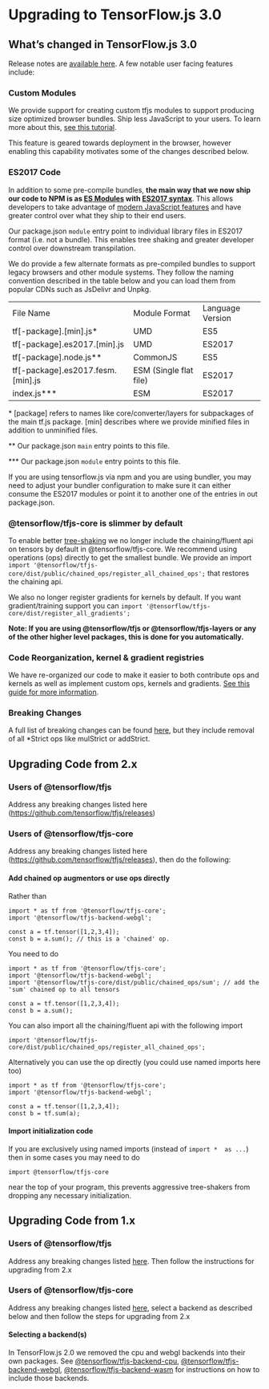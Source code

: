 # Upgrading to TensorFlow.js 3.0


## What’s changed in TensorFlow.js 3.0

Release notes are [available here](https://github.com/tensorflow/tfjs/releases). A few notable user facing features include:

### Custom Modules

We provide support for creating custom tfjs modules to support producing size optimized browser bundles. Ship less JavaScript to your users. To learn more about this, [see this tutorial](https://docs.google.com/document/d/1-GFTKXyZQ8_L7j7XRSdWdOMClR5gVlPJfu9j1NxBxGk/edit?resourcekey=0-p69-LC9O5TUGojrMSPuLvA#heading=h.270r6grxlecj).

This feature is geared towards deployment in the browser, however enabling this capability motivates some of the changes described below.


### ES2017 Code

In addition to some pre-compile bundles, **the main way that we now ship our code to NPM is as [ES Modules](https://developer.mozilla.org/en-US/docs/Web/JavaScript/Guide/Modules) with [ES2017 syntax](https://2ality.com/2016/02/ecmascript-2017.html)**. This allows developers to take advantage of [modern JavaScript features](https://web.dev/publish-modern-javascript/) and have greater control over what they ship to their end users.

Our package.json `module` entry point to individual library files in ES2017 format (i.e. not a bundle). This enables tree shaking and greater developer control over downstream transpilation.

We do provide a few alternate formats as pre-compiled bundles to support legacy browsers and other module systems. They follow the naming convention described in the table below and you can load them from popular CDNs such as JsDelivr and Unpkg.


<table>
  <tr>
   <td>File Name
   </td>
   <td>Module Format
   </td>
   <td>Language Version
   </td>
  </tr>
  <tr>
   <td>tf[-package].[min].js*
   </td>
   <td>UMD
   </td>
   <td>ES5
   </td>
  </tr>
  <tr>
   <td>tf[-package].es2017.[min].js
   </td>
   <td>UMD
   </td>
   <td>ES2017
   </td>
  </tr>
  <tr>
   <td>tf[-package].node.js**
   </td>
   <td>CommonJS
   </td>
   <td>ES5
   </td>
  </tr>
  <tr>
   <td>tf[-package].es2017.fesm.[min].js
   </td>
   <td>ESM (Single flat file)
   </td>
   <td>ES2017
   </td>
  </tr>
  <tr>
   <td>index.js***
   </td>
   <td>ESM
   </td>
   <td>ES2017
   </td>
  </tr>
</table>


\* [package] refers to names like core/converter/layers for subpackages of the main tf.js package. [min] describes where we provide minified files in addition to unminified files.

\*\* Our package.json `main` entry points to this file.

\*\*\* Our package.json `module` entry points to this file.

If you are using tensorflow.js via npm and you are using bundler, you may need to adjust your bundler configuration to make sure it can either consume the ES2017 modules or point it to another one of the entries in out package.json.


### @tensorflow/tfjs-core is slimmer by default

To enable better [tree-shaking](https://developers.google.com/web/fundamentals/performance/optimizing-javascript/tree-shaking) we no longer include the chaining/fluent api on tensors by default in @tensorflow/tfjs-core. We recommend using operations (ops) directly to get the smallest bundle. We provide an import `import '@tensorflow/tfjs-core/dist/public/chained_ops/register_all_chained_ops';` that restores the chaining api.

We also no longer register gradients for kernels by default. If you want gradient/training support you can `import '@tensorflow/tfjs-core/dist/register_all_gradients';`

**Note: If you are using @tensorflow/tfjs or @tensorflow/tfjs-layers or any of the other higher level packages, this is done for you automatically.**


### Code Reorganization, kernel & gradient registries

We have re-organized our code to make it easier to both contribute ops and kernels as well as implement custom ops, kernels and gradients. [See this guide for more information](https://docs.google.com/document/d/1cFIjNa5YArApTY5BwLyuBu5-aHRGgS0cGu6_brQWieI/edit?resourcekey=0-oYyeDC7HlutHeHVVTN9vqA).


### Breaking Changes

A full list of breaking changes can be found [here](https://github.com/tensorflow/tfjs/releases), but they include removal of all \*Strict ops like mulStrict or addStrict.


## Upgrading Code from 2.x


### Users of @tensorflow/tfjs

Address any breaking changes listed here (https://github.com/tensorflow/tfjs/releases)


### Users of @tensorflow/tfjs-core

Address any breaking changes listed here (https://github.com/tensorflow/tfjs/releases), then do the following:


#### Add chained op augmentors or use ops directly

Rather than


```
import * as tf from '@tensorflow/tfjs-core';
import '@tensorflow/tfjs-backend-webgl';

const a = tf.tensor([1,2,3,4]);
const b = a.sum(); // this is a 'chained' op.
```


You need to do


```
import * as tf from '@tensorflow/tfjs-core';
import '@tensorflow/tfjs-backend-webgl';
import '@tensorflow/tfjs-core/dist/public/chained_ops/sum'; // add the 'sum' chained op to all tensors

const a = tf.tensor([1,2,3,4]);
const b = a.sum();
```


You can also import all the chaining/fluent api with the following import


```
import '@tensorflow/tfjs-core/dist/public/chained_ops/register_all_chained_ops';
```


Alternatively you can use the op directly (you could use named imports here too)


```
import * as tf from '@tensorflow/tfjs-core';
import '@tensorflow/tfjs-backend-webgl';

const a = tf.tensor([1,2,3,4]);
const b = tf.sum(a);
```



#### Import initialization code

If you are exclusively using named imports (instead of `import *  as ...`) then in some cases you may need to do


```
import @tensorflow/tfjs-core
```


near the top of your program, this prevents aggressive tree-shakers from dropping any necessary initialization.


## Upgrading Code from 1.x


### Users of @tensorflow/tfjs

Address any breaking changes listed [here](https://github.com/tensorflow/tfjs/releases/tag/tfjs-v2.0.0). Then follow the instructions for upgrading from 2.x


### Users of @tensorflow/tfjs-core

Address any breaking changes listed [here](https://github.com/tensorflow/tfjs/releases/tag/tfjs-v2.0.0), select a backend as described below and then follow the steps for upgrading from 2.x


#### Selecting a backend(s)

In TensorFlow.js 2.0 we removed the cpu and webgl backends into their own packages. See [@tensorflow/tfjs-backend-cpu](https://www.npmjs.com/package/@tensorflow/tfjs-backend-cpu), [@tensorflow/tfjs-backend-webgl](https://www.npmjs.com/package/@tensorflow/tfjs-backend-webgl), [@tensorflow/tfjs-backend-wasm](https://www.npmjs.com/package/@tensorflow/tfjs-backend-wasm) for instructions on how to include those backends.

